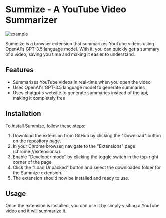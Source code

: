 # Summize - A YouTube Video Summarizer

 ![example](https://user-images.githubusercontent.com/47905276/217866101-15722291-994f-4a73-be7f-4dc6e13f92e7.png)

Summize is a browser extension that summarizes YouTube videos using OpenAI's GPT-3.5 language model. With it, you can quickly get a summary of a video, saving you time and making it easier to understand. 

## Features

- Summarizes YouTube videos in real-time when you open the video
- Uses OpenAI's GPT-3.5 language model to generate summaries
- Uses chatgpt's website to generate summaries instead of the api, making it completely free

## Installation

To install Summize, follow these steps:

1. Download the extension from GitHub by clicking the "Download" button on the repository page.
2. In your Chrome browser, navigate to the "Extensions" page (chrome://extensions/).
3. Enable "Developer mode" by clicking the toggle switch in the top-right corner of the page.
4. Click the "Load Unpacked" button and select the downloaded folder for the Summize extension.
5. The extension should now be installed and ready to use.

## Usage

Once the extension is installed, you can use it by simply visiting a YouTube video and it will summarize it. 
